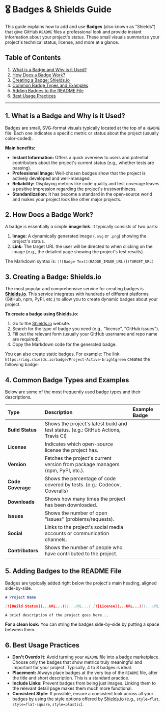 # 🎖️ Badges & Shields Guide

This guide explains how to add and use **Badges** (also known as "Shields") that give GitHub `README` files a professional look and provide instant information about your project's status. These small visuals summarize your project's technical status, license, and more at a glance.

## Table of Contents

1.  [What is a Badge and Why is it Used?](#1-what-is-a-badge-and-why-is-it-used)
2.  [How Does a Badge Work?](#2-how-does-a-badge-work)
3.  [Creating a Badge: Shields.io](#3-creating-a-badge-shieldsio)
4.  [Common Badge Types and Examples](#4-common-badge-types-and-examples)
5.  [Adding Badges to the README File](#5-adding-badges-to-the-readme-file)
6.  [Best Usage Practices](#6-best-usage-practices)

-----

## 1\. What is a Badge and Why is it Used?

Badges are small, SVG-format visuals typically located at the top of a `README` file. Each one indicates a specific metric or status about the project (usually color-coded).

**Main benefits:**

  - **Instant Information:** Offers a quick overview to users and potential contributors about the project's current status (e.g., whether tests are passing).
  - **Professional Image:** Well-chosen badges show that the project is actively developed and well-managed.
  - **Reliability:** Displaying metrics like code quality and test coverage leaves a positive impression regarding the project's trustworthiness.
  - **Standardization:** It has become a standard in the open-source world and makes your project look like other major projects.

## 2\. How Does a Badge Work?

A badge is essentially a simple **image link**. It typically consists of two parts:

1.  **Image:** A dynamically generated image (`.svg` or `.png`) showing the project's status.
2.  **Link:** The target URL the user will be directed to when clicking on the image (e.g., the detailed page showing the project's test results).

The Markdown syntax is: `[![Badge Text](BADGE_IMAGE_URL)](TARGET_URL)`

## 3\. Creating a Badge: Shields.io

The most popular and comprehensive service for creating badges is **[Shields.io](https://shields.io/)**. This service integrates with hundreds of different platforms (GitHub, npm, PyPI, etc.) to allow you to create dynamic badges about your project.

**To create a badge using Shields.io:**

1.  Go to the [Shields.io](https://shields.io/) website.
2.  Search for the type of badge you need (e.g., "license", "GitHub issues").
3.  Fill out the relevant form (usually your GitHub username and repo name are required).
4.  Copy the Markdown code for the generated badge.

You can also create static badges. For example:
The link `https://img.shields.io/badge/Project-Active-brightgreen` creates the following badge:

## 4\. Common Badge Types and Examples

Below are some of the most frequently used badge types and their descriptions.

| Type | Description | Example Badge |
| :--- | :--- | :--- |
| **Build Status** | Shows the project's latest build and test status. (e.g.: GitHub Actions, Travis CI) |  |
| **License** | Indicates which open-source license the project has. |  |
| **Version** | Fetches the project's current version from package managers (npm, PyPI, etc.). |  |
| **Code Coverage** | Shows the percentage of code covered by tests. (e.g.: Codecov, Coveralls) |  |
| **Downloads** | Shows how many times the project has been downloaded. |  |
| **Issues** | Shows the number of open "issues" (problems/requests). |  |
| **Social** | Links to the project's social media accounts or communication channels. |  |
| **Contributors** | Shows the number of people who have contributed to the project. |  |

## 5\. Adding Badges to the README File

Badges are typically added right below the project's main heading, aligned side-by-side.

```markdown
# Project Name

[![Build Status](...URL...)](...URL...) [![License](...URL...)](...URL...) [![Version](...URL...)](...URL...)

A brief description of the project goes here...
```

**For a clean look:** You can string the badges side-by-side by putting a space between them.

## 6\. Best Usage Practices

  - **Don't Overdo It:** Avoid turning your `README` file into a badge marketplace. Choose only the badges that show metrics truly meaningful and important for your project. Typically, 4 to 8 badges is ideal.
  - **Placement:** Always place badges at the very top of the `README` file, after the title and short description. This is a standard practice.
  - **Include Links:** Prevent badges from being just images. Linking them to the relevant detail page makes them much more functional.
  - **Consistent Style:** If possible, ensure a consistent look across all your badges by using the style options offered by [Shields.io](https://shields.io/) (e.g., `style=flat`, `style=flat-square`, `style=plastic`).